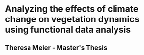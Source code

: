 # Analyzing the effects of climate change on vegetation dynamics using functional data analysis
## Theresa Meier - Master's Thesis
